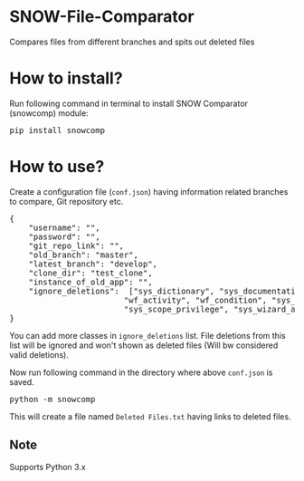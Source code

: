 # SNOW-File-Comparator
Compares files from different branches and spits out deleted files

# How to install?
Run following command in terminal to install SNOW Comparator (snowcomp) module:

<pre>pip install snowcomp</pre>

# How to use?
Create a configuration file (`conf.json`) having information related branches to compare, Git repository etc.

<pre>{
    "username": "<your_username>",
    "password": "<your_password>",
    "git_repo_link": "<link_of_git_repo>",
    "old_branch": "master",
    "latest_branch": "develop",
    "clone_dir": "test_clone",
    "instance_of_old_app": "<optional: venXXXXX>",
    "ignore_deletions":  ["sys_dictionary", "sys_documentation", "ua_table_licensing_config", "wf_workflow_version", 
                        "wf_activity", "wf_condition", "sys_variable_value", "wf_transition", "wf_estimated_runtime_config", 
                        "sys_scope_privilege", "sys_wizard_answer", "sys_ui_view", "sys_metadata_link", "sys_embedded_help_role"]
}</pre>

You can add more classes in `ignore_deletions` list. File deletions from this list will be ignored and won't shown as deleted files (Will bw considered valid deletions). 

Now run following command in the directory where above `conf.json` is saved.

<pre>python -m snowcomp</pre>

This will create a file named `Deleted Files.txt` having links to deleted files.

## Note
Supports Python 3.x
